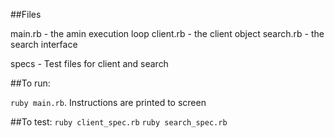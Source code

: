 
##Files

main.rb - the amin execution loop
client.rb - the client object
search.rb - the search interface

specs - Test files for client and search

##To run:

`ruby main.rb`. Instructions are printed to screen

##To test:
`ruby client_spec.rb`
`ruby search_spec.rb`
